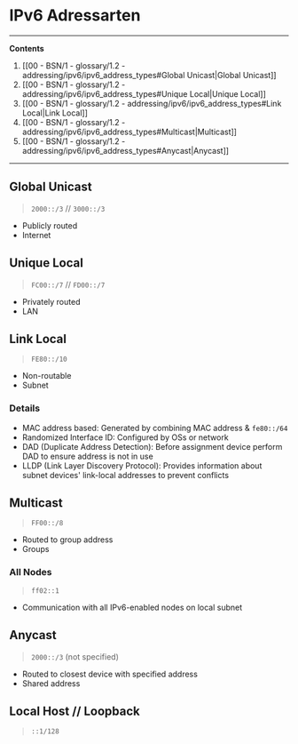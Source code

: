 # IPv6 Adressarten
___
**Contents**
1. [[00 - BSN/1 - glossary/1.2 - addressing/ipv6/ipv6_address_types#Global Unicast|Global Unicast]]
2. [[00 - BSN/1 - glossary/1.2 - addressing/ipv6/ipv6_address_types#Unique Local|Unique Local]]
3. [[00 - BSN/1 - glossary/1.2 - addressing/ipv6/ipv6_address_types#Link Local|Link Local]]
4. [[00 - BSN/1 - glossary/1.2 - addressing/ipv6/ipv6_address_types#Multicast|Multicast]]
5. [[00 - BSN/1 - glossary/1.2 - addressing/ipv6/ipv6_address_types#Anycast|Anycast]]
___
## Global Unicast
> `2000::/3` // `3000::/3`
- Publicly routed
- Internet
## Unique Local
> `FC00::/7` // `FD00::/7`
- Privately routed
- LAN
## Link Local
> `FE80::/10`
- Non-routable
- Subnet
### Details
- MAC address based: Generated by combining MAC address & `fe80::/64`
- Randomized Interface ID: Configured by OSs or network
- DAD (Duplicate Address Detection): Before assignment device perform DAD to ensure address is not in use
- LLDP (Link Layer Discovery Protocol): Provides information about subnet devices' link-local addresses to prevent conflicts
## Multicast
> `FF00::/8`
- Routed to group address 
- Groups
### All Nodes
> `ff02::1`
- Communication with all IPv6-enabled nodes on local subnet
## Anycast
> `2000::/3` (not specified)
- Routed to closest device with specified address
- Shared address
## Local Host // Loopback
> `::1/128`